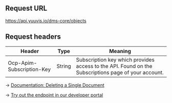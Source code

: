 ## Request URL
https://api.yuuvis.io/dms-core/objects

## Request headers
| Header                    | Type   | Meaning                                                                                             |
|---------------------------|--------|-----------------------------------------------------------------------------------------------------|
| Ocp-Apim-Subscription-Key | String | Subscription key which provides access to the API. Found on the Subscriptions page of your account. |

&rarr; [Documentation: Deleting a Single Document](https://github.com/yuuvis/Documentation/wiki/Delete-documents)

&rarr; [Try out the endpoint in our developer portal](https://yuuvis.io/Apis/Endpoints/dms-core-api)

